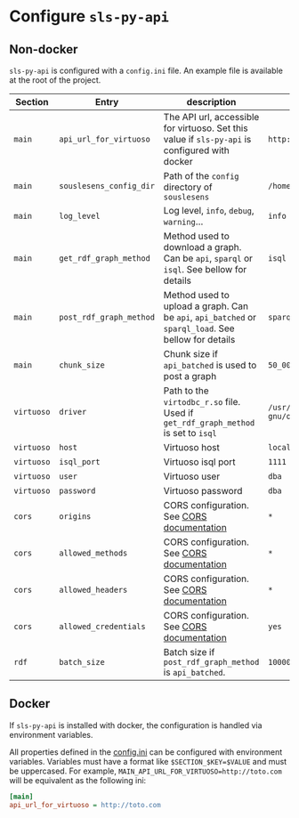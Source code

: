 # Configure `sls-py-api`

## Non-docker

`sls-py-api` is configured with a `config.ini` file. An example file is available at
the root of the project.

| Section    | Entry                   | description                                                                                         | example                                      |
| ---------- | ----------------------- | --------------------------------------------------------------------------------------------------- | -------------------------------------------- |
| `main`     | `api_url_for_virtuoso`  | The API url, accessible for virtuoso. Set this value if `sls-py-api` is configured with docker      | `http:/sls-py-api:8000`                      |
| `main`     | `souslesens_config_dir` | Path of the `config` directory of `souslesens`                                                      | `/home/toto/souslesensVocables/config`       |
| `main`     | `log_level`             | Log level, `info`, `debug`, `warning`…                                                              | `info`                                       |
| `main`     | `get_rdf_graph_method`  | Method used to download a graph. Can be `api`, `sparql` or `isql`. See bellow for details           | `isql`                                       |
| `main`     | `post_rdf_graph_method` | Method used to upload a graph. Can be `api`, `api_batched` or `sparql_load`. See bellow for details | `sparql_load`                                |
| `main`     | `chunk_size`            | Chunk size if `api_batched` is used to post a graph                                                 | `50_000_000`                                 |
| `virtuoso` | `driver`                | Path to the `virtodbc_r.so` file. Used if `get_rdf_graph_method` is set to `isql`                   | `/usr/lib/x86_64-linux-gnu/odbc/virtodbc.so` |
| `virtuoso` | `host`                  | Virtuoso host                                                                                       | `localhost`                                  |
| `virtuoso` | `isql_port`             | Virtuoso isql port                                                                                  | `1111`                                       |
| `virtuoso` | `user`                  | Virtuoso user                                                                                       | `dba`                                        |
| `virtuoso` | `password`              | Virtuoso password                                                                                   | `dba`                                        |
| `cors`     | `origins`               | CORS configuration. See [CORS documentation](https://developer.mozilla.org/fr/docs/Web/HTTP/CORS)   | `*`                                          |
| `cors`     | `allowed_methods`       | CORS configuration. See [CORS documentation](https://developer.mozilla.org/fr/docs/Web/HTTP/CORS)   | `*`                                          |
| `cors`     | `allowed_headers`       | CORS configuration. See [CORS documentation](https://developer.mozilla.org/fr/docs/Web/HTTP/CORS)   | `*`                                          |
| `cors`     | `allowed_credentials`   | CORS configuration. See [CORS documentation](https://developer.mozilla.org/fr/docs/Web/HTTP/CORS)   | `yes`                                        |
| `rdf`      | `batch_size`            | Batch size if `post_rdf_graph_method` is `api_batched`.                                             | `10000`                                      |

## Docker

If `sls-py-api` is installed with docker, the configuration is handled via environment variables.

All properties defined in the
[config.ini](https://github.com/souslesens/sls-py-api/blob/branch/default/config.ini.default)
can be configured with environment variables. Variables must have a format like
`$SECTION_$KEY=$VALUE` and must be uppercased. For example, `MAIN_API_URL_FOR_VIRTUOSO=http://toto.com` will be equivalent as the following ini:

```ini
[main]
api_url_for_virtuoso = http://toto.com
```
